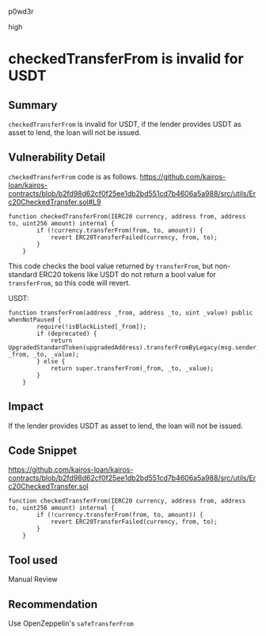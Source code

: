 p0wd3r

high

# checkedTransferFrom is invalid for USDT

## Summary

`checkedTransferFrom` is invalid for USDT, if the lender provides USDT as asset to lend, the loan will not be issued.

## Vulnerability Detail

`checkedTransferFrom` code is as follows.
https://github.com/kairos-loan/kairos-contracts/blob/b2fd98d62cf0f25ee1db2bd551cd7b4606a5a988/src/utils/Erc20CheckedTransfer.sol#L9
```solidity
function checkedTransferFrom(IERC20 currency, address from, address to, uint256 amount) internal {
        if (!currency.transferFrom(from, to, amount)) {
            revert ERC20TransferFailed(currency, from, to);
        }
    }
```

This code checks the bool value returned by `transferFrom`, but non-standard ERC20 tokens like USDT do not return a bool value for `transferFrom`, so this code will revert.

USDT:
```solidity
function transferFrom(address _from, address _to, uint _value) public whenNotPaused {
        require(!isBlackListed[_from]);
        if (deprecated) {
            return UpgradedStandardToken(upgradedAddress).transferFromByLegacy(msg.sender, _from, _to, _value);
        } else {
            return super.transferFrom(_from, _to, _value);
        }
    }
```

## Impact

If the lender provides USDT as asset to lend, the loan will not be issued.

## Code Snippet
https://github.com/kairos-loan/kairos-contracts/blob/b2fd98d62cf0f25ee1db2bd551cd7b4606a5a988/src/utils/Erc20CheckedTransfer.sol
```solidity
function checkedTransferFrom(IERC20 currency, address from, address to, uint256 amount) internal {
        if (!currency.transferFrom(from, to, amount)) {
            revert ERC20TransferFailed(currency, from, to);
        }
    }
```
## Tool used

Manual Review

## Recommendation

Use OpenZeppelin's `safeTransferFrom`
